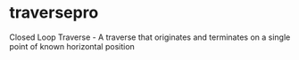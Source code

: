 # traversepro
Closed Loop Traverse - A traverse that originates and terminates on a single point of known horizontal position
